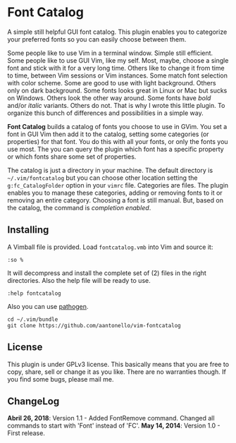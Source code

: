 Font Catalog
============

A simple still helpful GUI font catalog. This plugin enables you to
categorize your preferred fonts so you can easily choose between them.

Some people like to use Vim in a terminal window. Simple still efficient. Some
people like to use GUI Vim, like my self. Most, maybe, choose a single font
and stick with it for a very long time. Others like to change it from time to
time, between Vim sessions or Vim instances. Some match font selection with
color scheme. Some are good to use with light background. Others only on dark
background. Some fonts looks great in Linux or Mac but sucks on Windows.
Others look the other way around. Some fonts have *bold* and/or *italic*
variants. Others do not. That is why I wrote this little plugin. To organize
this bunch of differences and possibilities in a simple way.

**Font Catalog** builds a catalog of fonts you choose to use in GVim.
You set a font in GUI Vim then add it to the catalog, setting some categories
(or properties) for that font. You do this with all your fonts, or only the
fonts you use most. The you can query the plugin which font has a specific
property or which fonts share some set of properties.

The catalog is just a directory in your machine. The default directory is
`~/.vim/fontcatalog` but you can choose other location setting the
`g:fc_CatalogFolder` option in your `vimrc` file. Categories are files. The
plugin enables you to manage these categories, adding or removing fonts to it
or removing an entire category. Choosing a font is still manual. But, based on
the catalog, the command is *completion enabled*.

## Installing

A Vimball file is provided. Load `fontcatalog.vmb` into Vim and source it:

    :so %

It will decompress and install the complete set of (2) files in the right
directories. Also the help file will be ready to use.

    :help fontcatalog

Also you can use [pathogen](https://github.com/tpope/pathogen.vim).

    cd ~/.vim/bundle
    git clone https://github.com/aantonello/vim-fontcatalog

## License

This plugin is under GPLv3 license. This basically means that you are free to
copy, share, sell or change it as you like. There are no warranties though. If
you find some bugs, please mail me.

## ChangeLog

**Abril 26, 2018**: Version 1.1 - Added FontRemove command. Changed all commands to start with 'Font' instead of 'FC'.
**May 14, 2014**: Version 1.0 - First release.

